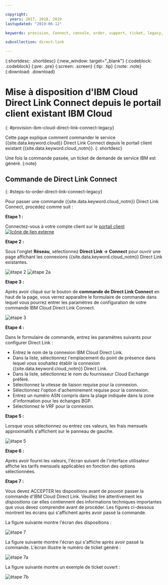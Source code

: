 ```yaml
---

copyright:
  years: 2017, 2018, 2019
lastupdated: "2019-06-12"

keywords: provision, Connect, console, order, support, ticket, legacy, customer, portal

subcollection: direct-link

---
```


{:shortdesc: .shortdesc}
{:new_window: target="_blank"}
{:codeblock: .codeblock}
{:pre: .pre}
{:screen: .screen}
{:tip: .tip}
{:note: .note}
{:download: .download}


# Mise à disposition d'IBM Cloud Direct Link Connect depuis le portail client existant IBM Cloud
{: #provision-ibm-cloud-direct-link-connect-legacy}

Cette page explique comment commander le service {{site.data.keyword.cloud}} Direct Link Connect depuis le portail client existant {{site.data.keyword.cloud_notm}}.
{: shortdesc}

Une fois la commande passée, un ticket de demande de service IBM est généré.
{:note}

## Commande de Direct Link Connect
{: #steps-to-order-direct-link-connect-legacy}

Pour passer une commande {{site.data.keyword.cloud_notm}} Direct Link Connect, procédez comme suit :

**Etape 1 :**

Connectez-vous à votre compte client sur le [portail client ![Icône de lien externe](../../icons/launch-glyph.svg "Icône de lien externe")](https://control.softlayer.com/)
  
**Etape 2 :**

Sous l'onglet **Réseau**, sélectionnez **Direct Link -> Connect** pour ouvrir une page affichant les connexions {{site.data.keyword.cloud_notm}} Direct Link existantes.

![étape 2](images/Step2-Connect-Offering-Tab.png)
![étape 2a](images/Step2-Connect-List-Page.png)

**Etape 3 :**

Après avoir cliqué sur le bouton de **commande de Direct Link Connect** en haut de la page, vous verrez apparaître le formulaire de commande dans lequel vous pourrez entrer les paramètres de configuration de votre commande IBM Cloud Direct Link Connect.

![étape 3](images/Step3-Connect-Order-Page.png)

**Etape 4 :**

Dans le formulaire de commande, entrez les paramètres suivants pour configurer Direct Link :

  - Entrez le nom de la connexion IBM Cloud Direct Link.
  - Dans la liste, sélectionnez l'emplacement du point de présence dans lequel vous souhaitez établir la connexion {{site.data.keyword.cloud_notm}} Direct Link.
  - Dans la liste, sélectionnez le nom du fournisseur Cloud Exchange préféré.
  - Sélectionnez la vitesse de liaison requise pour la connexion.
  - Sélectionnez l'option d'acheminement requise pour la connexion.
  - Entrez un numéro ASN compris dans la plage indiquée dans la zone d'information pour les échanges BGP.
  - Sélectionnez le VRF pour la connexion.

**Etape 5 :**

Lorsque vous sélectionnez ou entrez ces valeurs, les frais mensuels approximatifs s'affichent sur le panneau de gauche.

![étape 5](images/Step5-Connect-Link-Speeds.png)

**Etape 6 :**

Après avoir fourni les valeurs, l'écran suivant de l'interface utilisateur affiche les tarifs mensuels applicables en fonction des options sélectionnées.

**Etape 7 :**

Vous devez ACCEPTER les dispositions avant de pouvoir passer la commande d'IBM Cloud Direct Link. Veuillez lire attentivement les _dispositions_ car elles contiennent des informations techniques importantes que vous devez comprendre avant de procéder. Les figures ci-dessous montrent les écrans qui s'affichent après avoir passé la commande.

La figure suivante montre l'écran des dispositions :

![étape 7](images/Step7-Connect-Summary-Page.png)

La figure suivante montre l'écran qui s'affiche après avoir passé la commande. L'écran illustre le numéro de ticket généré :

![étape 7a](images/Step7-Connect-Ticket-Generated.png)

La figure suivante montre un exemple de ticket ouvert :

![étape 7b](images/Step7-Connect-Ticket-Details.png)
